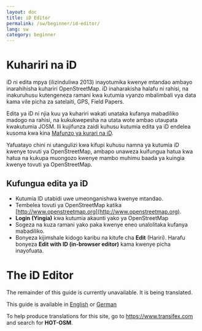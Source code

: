 ```yaml
---
layout: doc
title: iD Editor
permalink: /sw/beginner/id-editor/
lang: sw
category: beginner
---
```


Kuhariri na iD
==============

iD ni edita mpya (ilizinduliwa 2013) inayotumika kwenye mtandao ambayo inarahihisha kuhariri OpenStreetMap. iD inaharakisha halafu ni rahisi, na inakuruhusu kutengeneza ramani kwa kutumia vyanzo mbalimbali vya data kama vile picha za satelaiti, GPS, Field Papers. 

Edita ya iD ni njia kuu ya kuhariri wakati unataka kufanya mabadiliko madogo na rahisi, na kukukwepesha na utata wote ambao utaupata kwakutumia JOSM. Ili kujifunza zaidi kuhusu kutumia edita ya iD endelea kusoma kwa kina [Mafunzo ya kurari na iD](/en/editing/id-editor/).

Yafuatayo chini ni utangulizi kwa kifupi kuhusu namna ya kutumia iD kwenye tovuti ya OpenStreetMap, ambapo unaweza kuifungua hatua kwa hatua na kukupa muongozo kwenye mambo muhimu baada ya kuingia kwenye tovuti ya OpenStreetMap. 

Kufungua edita ya iD
----------------------
-	Kutumia ID utabidi uwe umeonganishwa kwenye mtandao.
- Tembelea tovuti ya OpenStreetMap katika
[http://www.openstreetmap.org](http://www.openstreetmap.org).
-	**Login** **(Yingia)** kwa kutumia akaunti yako ya OpenStreetMap
-	Sogeza na kuza ramani yako paka kwenye eneo unalolitaka kufanya mabadiliko.
-	Bonyeza kijimshale kidogo karibu na kitufe cha **Edit** (Hariri). Harafu bonyeza **Edit with ID (in-browser editor)** kama kwenye picha inayofuata.

The iD Editor
=============

The remainder of this guide is currently unavailable. It is being translated.

This guide is available in [English](/en/beginner/id-editor/) or [German](/de/beginner/id-editor/)

To help produce translations for this site, go to <https://www.transifex.com> and search for **HOT-OSM**.

[image1]: /images/beginner/id-editor_image1.png
[image2]: /images/beginner/id-editor_image2.png
[image3]: /images/beginner/id-editor_image3.png
[image4]: /images/beginner/id-editor_image4.png
[image5]: /images/beginner/id-editor_image5.png
[image6]: /images/beginner/id-editor_image6.png
[image7]: /images/beginner/id-editor_image7.png
[image8]: /images/beginner/id-editor_image8.png
[image9]: /images/beginner/id-editor_image9.png
[image10]: /images/beginner/id-editor_image10.png
[image11]: /images/beginner/id-editor_image11.png
[image12]: /images/beginner/id-editor_image12.png
[image13]: /images/beginner/id-editor_image13.png
[image14]: /images/beginner/id-editor_image14.png
[image15]: /images/beginner/id-editor_image15.png
[image16]: /images/beginner/id-editor_image16.png
[image17]: /images/beginner/id-editor_image17.png
[image18]: /images/beginner/id-editor_image18.png
[image19]: /images/beginner/id-editor_image19.png
[image20]: /images/beginner/id-editor_image20.png
[image21]: /images/beginner/id-editor_image21.png
[image22]: /images/beginner/id-editor_image22.png
[image23]: /images/beginner/id-editor_image23.png
[image24]: /images/beginner/id-editor_image24.png
[image25]: /images/beginner/id-editor_image25.png
[image26]: /images/beginner/id-editor_image26.png
[image27]: /images/beginner/id-editor_image27.png
[image28]: /images/beginner/id-editor_image28.png
[image29]: /images/beginner/id-editor_image29.png
[image30]: /images/beginner/id-editor_image30.png
[image31]: /images/beginner/id-editor_image31.png
[image32]: /images/beginner/id-editor_image32.png
[image33]: /images/beginner/id-editor_image33.png
[image34]: /images/beginner/id-editor_image34.png
[image35]: /images/beginner/id-editor_image35.png
[image36]: /images/beginner/id-editor_image36.png
[image37]: /images/beginner/id-editor_image37.png
[image38]: /images/beginner/id-editor_image38.png
[image39]: /images/beginner/id-editor_image39.png
[image40]: /images/beginner/id-editor_image40.png
[image41]: /images/beginner/id-editor_image41.png
[image42]: /images/beginner/id-editor_image42.png
[image43]: /images/beginner/id-editor_image43.png
[image44]: /images/beginner/id-editor_image44.png
[image45]: /images/beginner/id-editor_image45.png
[osm gps traces]: /images/beginner/id-editor_gps_public.png
